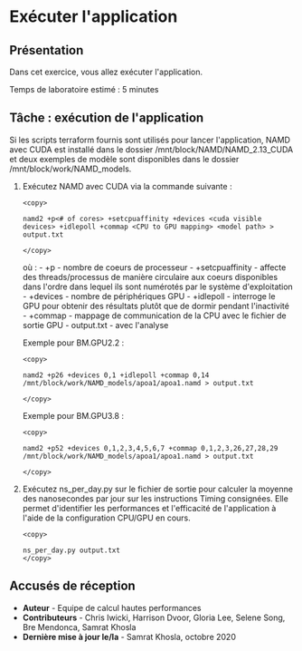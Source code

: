 # Exécuter l'application

## Présentation

Dans cet exercice, vous allez exécuter l'application.

Temps de laboratoire estimé : 5 minutes

## Tâche : exécution de l'application

Si les scripts terraform fournis sont utilisés pour lancer l'application, NAMD avec CUDA est installé dans le dossier /mnt/block/NAMD/NAMD\_2.13\_CUDA et deux exemples de modèle sont disponibles dans le dossier /mnt/block/work/NAMD\_models.

1.  Exécutez NAMD avec CUDA via la commande suivante :
    
        <copy>
        
        namd2 +p<# of cores> +setcpuaffinity +devices <cuda visible devices> +idlepoll +commap <CPU to GPU mapping> <model path> > output.txt
        
        </copy>
        
        
    
    où : - +p - nombre de coeurs de processeur - +setcpuaffinity - affecte des threads/processus de manière circulaire aux coeurs disponibles dans l'ordre dans lequel ils sont numérotés par le système d'exploitation - +devices - nombre de périphériques GPU - +idlepoll - interroge le GPU pour obtenir des résultats plutôt que de dormir pendant l'inactivité - +commap - mappage de communication de la CPU avec le fichier de sortie GPU - output.txt - avec l'analyse
    
    Exemple pour BM.GPU2.2 :
    
        <copy>
        
        namd2 +p26 +devices 0,1 +idlepoll +commap 0,14 /mnt/block/work/NAMD_models/apoa1/apoa1.namd > output.txt
        
        </copy>
        
    
    Exemple pour BM.GPU3.8 :
    
        <copy>
        
        namd2 +p52 +devices 0,1,2,3,4,5,6,7 +commap 0,1,2,3,26,27,28,29 /mnt/block/work/NAMD_models/apoa1/apoa1.namd > output.txt
        
        </copy>
        
2.  Exécutez ns\_per\_day.py sur le fichier de sortie pour calculer la moyenne des nanosecondes par jour sur les instructions Timing consignées. Elle permet d'identifier les performances et l'efficacité de l'application à l'aide de la configuration CPU/GPU en cours.
    
        <copy>
        
        ns_per_day.py output.txt
        </copy>
        

## Accusés de réception

*   **Auteur** - Equipe de calcul hautes performances
*   **Contributeurs** - Chris Iwicki, Harrison Dvoor, Gloria Lee, Selene Song, Bre Mendonca, Samrat Khosla
*   **Dernière mise à jour le/la** - Samrat Khosla, octobre 2020